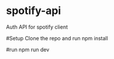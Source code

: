 # spotify-api
Auth API for spotify client

#Setup
Clone the repo and run npm install

#run
npm run dev
